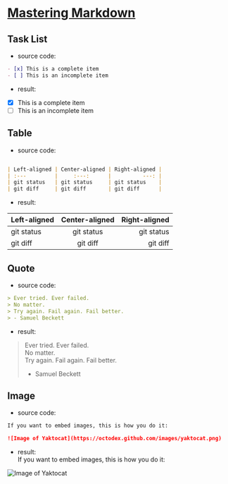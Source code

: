 # [Mastering Markdown](https://guides.github.com/features/mastering-markdown)

## Task List
+ source code:
```markdown
- [x] This is a complete item
- [ ] This is an incomplete item
```

+ result:
- [x] This is a complete item
- [ ] This is an incomplete item

## Table
+ source code:
```markdown

| Left-aligned | Center-aligned | Right-aligned |
| :---         |     :---:      |          ---: |
| git status   | git status     | git status    |
| git diff     | git diff       | git diff      |

```

+ result:

| Left-aligned | Center-aligned | Right-aligned |
| :---         |     :---:      |          ---: |
| git status   | git status     | git status    |
| git diff     | git diff       | git diff      |

## Quote
+ source code:
```markdown
> Ever tried. Ever failed.  
> No matter.  
> Try again. Fail again. Fail better.  
> - Samuel Beckett
```
+ result:
> Ever tried. Ever failed.  
> No matter.  
> Try again. Fail again. Fail better.  
> - Samuel Beckett

## Image
+ source code:
```markdown
If you want to embed images, this is how you do it:

![Image of Yaktocat](https://octodex.github.com/images/yaktocat.png)
```

+ result:  
If you want to embed images, this is how you do it:

![Image of Yaktocat](https://octodex.github.com/images/yaktocat.png)

